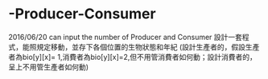 # -Producer-Consumer
2016/06/20 
can input the number of Producer and Consumer
設計一套程式，能照規定移動，並存下各個位置的生物狀態和年紀
(設計生產者的，假設生產者為bio[y][x]= 1,消費者為bio[y][x]=2,但不用管消費者如何動；設計消費者的，呈上不用管生產者如何動)
